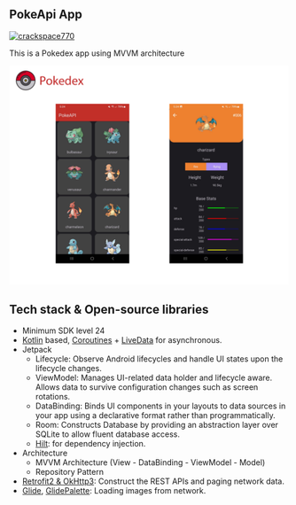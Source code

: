## PokeApi App

[![crackspace770](https://circleci.com/pipelines/gh/crackspace770/PokeAPI.svg?style=shield)](https://circleci.com/pipelines/gh/crackspace770/PokeAPI)

This is a Pokedex app using MVVM architecture

<img src="https://github.com/crackspace770/PokeAPI/blob/master/ss/Pokedex%20screenshot.png"/>


## Tech stack & Open-source libraries
- Minimum SDK level 24
- [Kotlin](https://kotlinlang.org/) based, [Coroutines](https://github.com/Kotlin/kotlinx.coroutines) + [LiveData](https://developer.android.com/topic/libraries/architecture/livedata) for asynchronous.
- Jetpack
  - Lifecycle: Observe Android lifecycles and handle UI states upon the lifecycle changes.
  - ViewModel: Manages UI-related data holder and lifecycle aware. Allows data to survive configuration changes such as screen rotations.
  - DataBinding: Binds UI components in your layouts to data sources in your app using a declarative format rather than programmatically.
  - Room: Constructs Database by providing an abstraction layer over SQLite to allow fluent database access.
  - [Hilt](https://dagger.dev/hilt/): for dependency injection.
- Architecture
  - MVVM Architecture (View - DataBinding - ViewModel - Model)
  - Repository Pattern
- [Retrofit2 & OkHttp3](https://github.com/square/retrofit): Construct the REST APIs and paging network data.
- [Glide](https://github.com/bumptech/glide), [GlidePalette](https://github.com/florent37/GlidePalette): Loading images from network.


